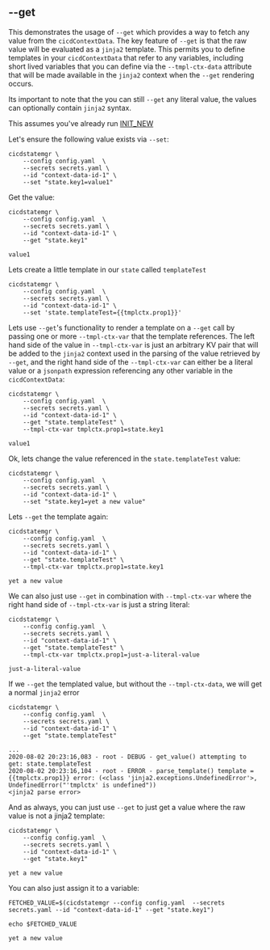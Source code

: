 ## --get 

This demonstrates the usage of `--get` which provides a way to fetch any value from the `cicdContextData`. The key feature of `--get` is that the raw value will be evaluated as a `jinja2` template. This permits you to define templates in your `cicdContextData` that refer to any variables, including short lived variables that you can define via the `--tmpl-ctx-data` attribute that will be made available in the `jinja2` context when the `--get` rendering occurs.

Its important to note that the you can still `--get` any literal value, the values can optionally contain `jinja2` syntax.

This assumes you've already run [INIT_NEW](INIT_NEW.md)

Let's ensure the following value exists via `--set`:
```
cicdstatemgr \
    --config config.yaml  \
    --secrets secrets.yaml \
    --id "context-data-id-1" \
    --set "state.key1=value1"
```

Get the value:
```
cicdstatemgr \
    --config config.yaml  \
    --secrets secrets.yaml \
    --id "context-data-id-1" \
    --get "state.key1"

value1
```

Lets create a little template in our `state` called `templateTest`
```
cicdstatemgr \
    --config config.yaml  \
    --secrets secrets.yaml \
    --id "context-data-id-1" \
    --set 'state.templateTest={{tmplctx.prop1}}'
```

Lets use `--get`'s functionality to render a template on a `--get` call by passing one or more `--tmpl-ctx-var` that the template references. The left hand side of the value in `--tmpl-ctx-var` is just an arbitrary KV pair that will be added to the `jinja2` context used in the parsing of the value retrieved by `--get`, and the right hand side of the `--tmpl-ctx-var` can either be a literal value or a `jsonpath` expression referencing any other variable in the `cicdContextData`:
```
cicdstatemgr \
    --config config.yaml  \
    --secrets secrets.yaml \
    --id "context-data-id-1" \
    --get "state.templateTest" \
    --tmpl-ctx-var tmplctx.prop1=state.key1

value1
```

Ok, lets change the value referenced in the `state.templateTest` value:
```
cicdstatemgr \
    --config config.yaml  \
    --secrets secrets.yaml \
    --id "context-data-id-1" \
    --set "state.key1=yet a new value"
```

Lets `--get` the template again:
```
cicdstatemgr \
    --config config.yaml  \
    --secrets secrets.yaml \
    --id "context-data-id-1" \
    --get "state.templateTest" \
    --tmpl-ctx-var tmplctx.prop1=state.key1

yet a new value
```

We can also just use `--get` in combination with `--tmpl-ctx-var` where the right hand side of `--tmpl-ctx-var` is just a string literal:
```
cicdstatemgr \
    --config config.yaml  \
    --secrets secrets.yaml \
    --id "context-data-id-1" \
    --get "state.templateTest" \
    --tmpl-ctx-var tmplctx.prop1=just-a-literal-value

just-a-literal-value
```

If we `--get` the templated value, but without the `--tmpl-ctx-data`, we will get a normal `jinja2` error
```
cicdstatemgr \
    --config config.yaml  \
    --secrets secrets.yaml \
    --id "context-data-id-1" \
    --get "state.templateTest" 

...
2020-08-02 20:23:16,083 - root - DEBUG - get_value() attempting to get: state.templateTest
2020-08-02 20:23:16,104 - root - ERROR - parse_template() template = {{tmplctx.prop1}} error: (<class 'jinja2.exceptions.UndefinedError'>, UndefinedError("'tmplctx' is undefined"))
<jinja2 parse error>
```


And as always, you can just use `--get` to just get a value where the raw value is not a jinja2 template:
```
cicdstatemgr \
    --config config.yaml  \
    --secrets secrets.yaml \
    --id "context-data-id-1" \
    --get "state.key1"

yet a new value
```

You can also just assign it to a variable:
```
FETCHED_VALUE=$(cicdstatemgr --config config.yaml  --secrets secrets.yaml --id "context-data-id-1" --get "state.key1")

echo $FETCHED_VALUE

yet a new value
```